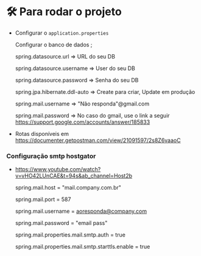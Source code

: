 # 🛠️ Para rodar o projeto

* Configurar o `application.properties`

  Configurar o banco de dados ;
  
  spring.datasource.url => URL do seu DB
  
  spring.datasource.username => User do seu DB 
  
  spring.datasource.password => Senha do seu DB
  
  spring.jpa.hibernate.ddl-auto => Create para criar, Update em produção

  spring.mail.username => "Não responda"@gmail.com
  
  spring.mail.password => No caso do gmail, use o link a seguir https://support.google.com/accounts/answer/185833
  
* Rotas disponíveis em https://documenter.getpostman.com/view/21091597/2s8Z6vaaoC

### Configuração smtp hostgator ###

  * https://www.youtube.com/watch?v=vHO42LUnCAE&t=94s&ab_channel=Host2b

    spring.mail.host = "mail.company.com.br"
  
    spring.mail.port = 587
  
    spring.mail.username = aoresponda@company.com
  
    spring.mail.password = "email pass"
  
    spring.mail.properties.mail.smtp.auth = true
  
    spring.mail.properties.mail.smtp.starttls.enable = true
  
